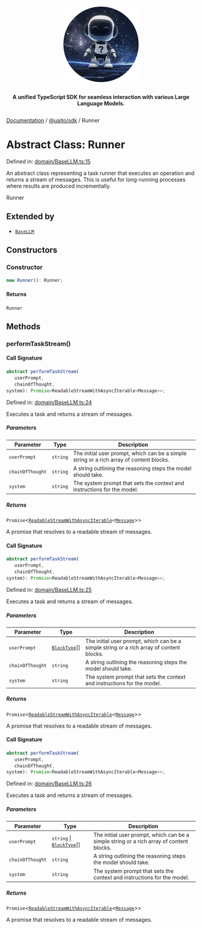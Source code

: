 <div style="display:flex; flex-direction:column; align-items:center;">
<p align="center">
  <img src="../UAITO.png" alt="UAITO Logo" width="200"/>
</p>

<p align="center">
  <strong>A unified TypeScript SDK for seamless interaction with various Large Language Models.</strong>
</p>
</div>

[Documentation](README.md) / [@uaito/sdk](@uaito.sdk.md) / Runner

# Abstract Class: Runner

Defined in: [domain/BaseLLM.ts:15](https://github.com/elribonazo/uaito/blob/99a686d3e1c6bf4b79ff32413a32495226a544bc/packages/sdk/src/domain/BaseLLM.ts#L15)

An abstract class representing a task runner that executes an operation and returns a stream of messages.
This is useful for long-running processes where results are produced incrementally.

 Runner

## Extended by

- [`BaseLLM`](@uaito.sdk.Class.BaseLLM.md)

## Constructors

### Constructor

```ts
new Runner(): Runner;
```

#### Returns

`Runner`

## Methods

### performTaskStream()

#### Call Signature

```ts
abstract performTaskStream(
   userPrompt, 
   chainOfThought, 
system): Promise<ReadableStreamWithAsyncIterable<Message>>;
```

Defined in: [domain/BaseLLM.ts:24](https://github.com/elribonazo/uaito/blob/99a686d3e1c6bf4b79ff32413a32495226a544bc/packages/sdk/src/domain/BaseLLM.ts#L24)

Executes a task and returns a stream of messages.

##### Parameters

| Parameter | Type | Description |
| ------ | ------ | ------ |
| `userPrompt` | `string` | The initial user prompt, which can be a simple string or a rich array of content blocks. |
| `chainOfThought` | `string` | A string outlining the reasoning steps the model should take. |
| `system` | `string` | The system prompt that sets the context and instructions for the model. |

##### Returns

`Promise`\<[`ReadableStreamWithAsyncIterable`](@uaito.sdk.TypeAlias.ReadableStreamWithAsyncIterable.md)\<[`Message`](@uaito.sdk.TypeAlias.Message.md)\>\>

A promise that resolves to a readable stream of messages.

#### Call Signature

```ts
abstract performTaskStream(
   userPrompt, 
   chainOfThought, 
system): Promise<ReadableStreamWithAsyncIterable<Message>>;
```

Defined in: [domain/BaseLLM.ts:25](https://github.com/elribonazo/uaito/blob/99a686d3e1c6bf4b79ff32413a32495226a544bc/packages/sdk/src/domain/BaseLLM.ts#L25)

Executes a task and returns a stream of messages.

##### Parameters

| Parameter | Type | Description |
| ------ | ------ | ------ |
| `userPrompt` | [`BlockType`](@uaito.sdk.TypeAlias.BlockType.md)[] | The initial user prompt, which can be a simple string or a rich array of content blocks. |
| `chainOfThought` | `string` | A string outlining the reasoning steps the model should take. |
| `system` | `string` | The system prompt that sets the context and instructions for the model. |

##### Returns

`Promise`\<[`ReadableStreamWithAsyncIterable`](@uaito.sdk.TypeAlias.ReadableStreamWithAsyncIterable.md)\<[`Message`](@uaito.sdk.TypeAlias.Message.md)\>\>

A promise that resolves to a readable stream of messages.

#### Call Signature

```ts
abstract performTaskStream(
   userPrompt, 
   chainOfThought, 
system): Promise<ReadableStreamWithAsyncIterable<Message>>;
```

Defined in: [domain/BaseLLM.ts:26](https://github.com/elribonazo/uaito/blob/99a686d3e1c6bf4b79ff32413a32495226a544bc/packages/sdk/src/domain/BaseLLM.ts#L26)

Executes a task and returns a stream of messages.

##### Parameters

| Parameter | Type | Description |
| ------ | ------ | ------ |
| `userPrompt` | `string` \| [`BlockType`](@uaito.sdk.TypeAlias.BlockType.md)[] | The initial user prompt, which can be a simple string or a rich array of content blocks. |
| `chainOfThought` | `string` | A string outlining the reasoning steps the model should take. |
| `system` | `string` | The system prompt that sets the context and instructions for the model. |

##### Returns

`Promise`\<[`ReadableStreamWithAsyncIterable`](@uaito.sdk.TypeAlias.ReadableStreamWithAsyncIterable.md)\<[`Message`](@uaito.sdk.TypeAlias.Message.md)\>\>

A promise that resolves to a readable stream of messages.
